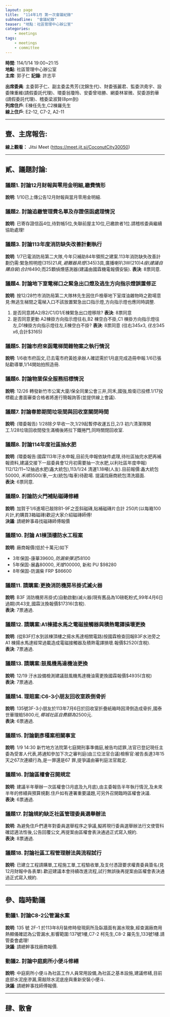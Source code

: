 ```yaml
---
layout: page
title:  "114年1月 第一次會議紀錄"
subheadline:  "會議紀錄"
teaser: "地點：社區管理中心辦公室"
categories:
    - meetings
tags:
    - meetings
    - committee
---
```

**時間**: 114/1/14 19:00~21:15<br>
**地點**: 社區管理中心辦公室<br>
**主席**: 郭子仁<b4>
**記錄**: 許志平<b4>

**出席委員**: 主委郭子仁、副主委孟秀芳(沈錦生代)、財委張麗君、監委洪堯宇、設委陳重維(請假委託代理)、環委翁瓊玲、安委曾培勝、網委林翠微、契委游鈞華(請假委託代理)、稽委梁淑賢(8pm到)<br>
**列席住戶**: E棟任先生,C2棟羅先生<br>
**線上住戶**: E2-12, C7-2, A2-11<br>

---
## 壹、主席報告:
**線上觀看：** Jitsi Meet (https://meet.jit.si/CoconutCity30050)

---
## 貳、議題討論:

### 議題1. 討論12月財報與零用金明細,繳費情形
**說明**: 1/10已上傳公告12月財報與當月零用金明細.

### 議題2. 討論追繳管理費名單及存證信函處理情況
**說明**: 已寄存證信函4位,待對帳5位,失聯前屋主10位,已繳款者1位.請稽核委員繼續協助處理!

### 議題3. 討論113年度消防缺失改善計劃執行
**說明**: 1/7已電消防局第二大隊,今年只補助84年領照之建案.113年消防缺失改善計劃仍需:緊急照明燈($315)21 具,避難器具燈($345)3具,廣播喇叭3W($210)4座(建議自購自裝)合計$8490;而25顆偵煙感測器(建議由國霖機電報價安裝).
**表決**: 8票同意.

### 議題4. 討論地下室電梯口之緊急出口燈及逃生方向指示燈誤置修正
**說明**: 按12/28竹市消防局第二大隊林先生因住戶檢舉地下室煤油雜物時之勘場意見:無逃生梯間之電梯入口不該放置緊急出口指示燈,方向指示燈也應同時調整.
1) 是否同意將A2/B2/C1/D1/E棟緊急出口燈移除?
**表決**: 8票同意
2) 是否同意更動 A2棟掛方向指示燈往右,B2 棟空白不掛,C1 棟掛方向指示燈往左,D1棟掛方向指示燈往左,E棟空白不掛?
**表決**: 8票同意
(往右$345 x3,往左$345 x6,合計$3165)

### 議題5. 討論市府來函電梯間雜物案之執行情況
**說明**: 1/6收市府函文,已去電市府黃姓承辦人確認需於1月底完成造冊申報.1/6已張貼勸導單,1/14開始拍照造冊.

### 議題6. 討論物業保全服務招標情況
**說明**: 12/26 轉發新竹市公寓大廈/保全同業公會三井,同禾,國強,銓衛已投標.1/17投標截止書面審查合格者將進行簡報詢答(並提供線上會議).

### 議題7. 討論春節期間垃圾間與回收室關閉時間
**說明**: (環委報告) 1/28除夕早收一次,1/29起暫停收運五日,2/3 初六清潔隊開工.1/28垃圾回收間發生滿桶後將拉下鐵捲門,同時關閉回收室.

### 議題8. 討論114年度社區抽水肥
**說明**: (環委報告:國霖113年汙水申報,目前先申報依缺件處理,待社區抽完水肥再補報資料,建議交接下一屆委員會12月初需要抽一次水肥,以利社區年度申報) 112/12/11~12抽過水肥(鑫大統包),113/1/24 清運1.18噸(人友).目前報價:鑫大統包$50000,禾順$3500/車,一太(統包/每車)待勘場. 提議找廠商統包清洗牆面.<br>
**表決**: 6票同意.<br>

### 議題9. 討論防火門補貼磁磚修繕
**說明**: 加賀于1/6進場已敲除B1-9F之歪斜磁磚,貼補磁磚片合計 250片(以每箱100片計,約購買3箱磁磚)歡迎大家介紹磁磚師傅!<br>
**決議**: 請總幹事尋找磁磚師傅報價<br>

### 議題10. 討論 A1棟頂樓防水工程案
**說明**: 廠商報價(低於十萬元)如下<br>
*   3年保固-康華$39600,防漏柴彈泥$58100
*   5年保固-展鑫$80000, 天煌$100000, 新和 PU $98280
*   8年保固-防漏柴 FRP $86600

### 議題11. 請購案:更換消防機房吊掛式滅火器
**說明**: B3F 消防機房吊掛式(自動啟動)滅火器(現有舊品為10磅乾粉式,99年4月6日過期)共43支,國霖汰換報價$17316(含稅).<br>
**表決**: 7票通過.<br>

### 議題12. 請購案:A1棟揚水馬之電磁接觸器與積熱電譯損壞更換
**說明**: (從B3F打水到該棟頂樓之揚水馬達相關電路)按國霖檢查回報B3F水池旁之A1 棟揚水馬達經常過載造成電磁接觸器及積熱電譯損壞.報價$2520(含稅).<br>
**表決**: 7票通過.<br>

### 議題13. 請購案:鼓風機馬達機油更換
**說明**: 12/19 汙水設備檢測建議鼓風機馬達機油需更換國霖報價$4935(含稅)<br>
**表決**: 7票通過.<br>

### 議題14. 理賠案:C6-3小朋友回收室跌倒骨折
**說明**: 135號3F-3小朋友於113年7月6日於回收室折疊紙箱時因滑倒造成骨折,國泰世華理賠$5800元,椰城社區自費額為$2500元.<br>
**表決**: 6票通過.<br>

### 議題15. 討論劉彥槿案相關事宜
**說明**: 1/9 14:30 新竹地方法院第七庭開刑事準備庭,被告均認罪,法官已登記現任主委為受害人代表,將通知參加下次之審判庭(由三位法官合議)檢察官:被告長達3年15天之67次連續行為,是一罪還是67 罪,提爭議由審判庭法官裁定.<br>

### 議題16. 討論區權會召開規定
**說明**: 建議半年舉辦一次區權會(3月底及九月底),由主委報告半年執行情況,及未來半年的修繕與預算規劃.住戶如有連署重要議題,可另外召開臨時區權會決議.<br>
**表決**: 6票通過.<br>

### 議題17. 討論規約缺乏社區管理委員選舉辦法
**說明**: 為避免住戶們連年對委員選舉程序之爭議,擬將現行委員選舉辦法行文使管科確認適法性後,公告回覆公文,再提案由區權會表決通過正式寫入規約.<br>
**表決**: 8票通過.<br>

### 議題18. 討論社區工程管理辦法與流程試行
**說明**: 已建立工程請購單,工程施工單,工程驗收單,及支付憑證要求權責委員簽名(見12月財報中各表單).歡迎建議本會持續改進流程,試行無誤後再提案由區權會表決通過正式寫入規約.<br>

---
## 參、臨時動議

### 動議1. 討論C8-2公管漏水案
**說明**: 135 號 2F-1 於113年8月裝修時發現廁所及臥牆面有漏水現象,經查漏廠商用熱顯儀確認為公管漏水,影響範圍:137號1樓,C7-2 柯先生,C8-2 羅先生,133號1樓.請管委會處理!<br>
**決議**: 請總幹事找廠商報價.<br>

### 動議2. 討論中庭廁所小便斗修繕
**說明**: 中庭廁所小便斗為社區工作人員常用設備,為社區之基本設施,建議修繕,目前底部水泥座滲漏,需敲除水泥底座與重新安裝小便斗.<br>
**決議**: 請總幹事找師傅報價.<br>

---
## 肆、散會

